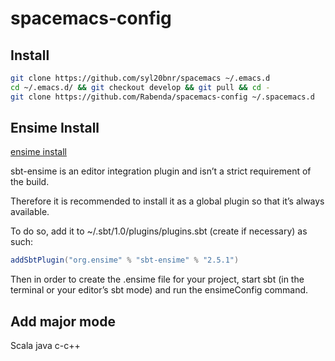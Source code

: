 # spacemacs-config


## Install

```bash
git clone https://github.com/syl20bnr/spacemacs ~/.emacs.d
cd ~/.emacs.d/ && git checkout develop && git pull && cd -
git clone https://github.com/Rabenda/spacemacs-config ~/.spacemacs.d
```
## Ensime Install
[ensime install](http://ensime.github.io/build_tools/sbt/#install)

sbt-ensime is an editor integration plugin and isn’t a strict requirement of the build.

Therefore it is recommended to install it as a global plugin so that it’s always available.

To do so, add it to ~/.sbt/1.0/plugins/plugins.sbt (create if necessary) as such:

```scala
addSbtPlugin("org.ensime" % "sbt-ensime" % "2.5.1")
```

Then in order to create the .ensime file for your project, start sbt (in the terminal or your editor’s sbt mode) and run the ensimeConfig command.


## Add major mode

Scala java c-c++
